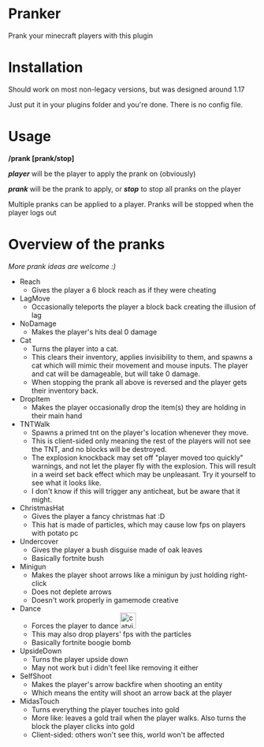 # Pranker
Prank your minecraft players with this plugin

# Installation
Should work on most non-legacy versions, but was designed around 1.17

Just put it in your plugins folder and you're done. There is no config file.

# Usage
**/prank <player> [prank/stop]**

***player*** will be the player to apply the prank on (obviously)

***prank*** will be the prank to apply, or ***stop*** to stop all pranks on the player

Multiple pranks can be applied to a player. Pranks will be stopped when the player logs out

# Overview of the pranks
*More prank ideas are welcome :)*
- Reach
  - Gives the player a 6 block reach as if they were cheating
- LagMove
  - Occasionally teleports the player a block back creating the illusion of lag
- NoDamage
  - Makes the player's hits deal 0 damage
- Cat
  - Turns the player into a cat.
  - This clears their inventory, applies invisibility to them, and spawns a cat which will mimic their movement and mouse inputs. The player and cat will be damageable, but will take 0 damage.
  - When stopping the prank all above is reversed and the player gets their inventory back.
- DropItem
  - Makes the player occasionally drop the item(s) they are holding in their main hand
- TNTWalk
  - Spawns a primed tnt on the player's location whenever they move.
  - This is client-sided only meaning the rest of the players will not see the TNT, and no blocks will be destroyed.
  - The explosion knockback may set off "player moved too quickly" warnings, and not let the player fly with the explosion. This will result in a weird set back effect which may be unpleasant. Try it yourself to see what it looks like.
  - I don't know if this will trigger any anticheat, but be aware that it might.
- ChristmasHat
  - Gives the player a fancy christmas hat :D
  - This hat is made of particles, which may cause low fps on players with potato pc
- Undercover
  - Gives the player a bush disguise made of oak leaves
  - Basically fortnite bush
- Minigun
  - Makes the player shoot arrows like a minigun by just holding right-click
  - Does not deplete arrows
  - Doesn't work properly in gamemode creative
- Dance
  - Forces the player to dance <img alt="catvibe" src="https://pafias.me/catvibe.gif" width="32" height="32"/>
  - This may also drop players' fps with the particles
  - Basically fortnite boogie bomb
- UpsideDown
  - Turns the player upside down
  - May not work but i didn't feel like removing it either
- SelfShoot
  - Makes the player's arrow backfire when shooting an entity
  - Which means the entity will shoot an arrow back at the player
- MidasTouch
  - Turns everything the player touches into gold
  - More like: leaves a gold trail when the player walks. Also turns the block the player clicks into gold
  - Client-sided: others won't see this, world won't be affected
